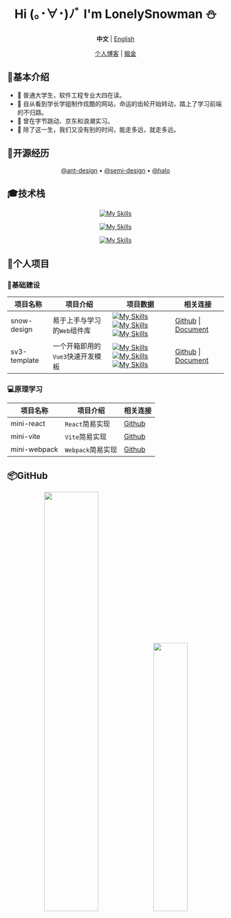<div align="center">

# Hi (｡･∀･)ﾉﾞ I'm LonelySnowman ⛄</h1>

**中文** | [English](./README.en-US.md)

[个人博客](https://snowhouse.space) | [掘金](https://juejin.cn/user/550219962923015/posts)

</div>

## 📧基本介绍

- 🎹 普通大学生，软件工程专业大四在读。
- 🎷 自从看到学长学姐制作炫酷的网站，命运的齿轮开始转动，踏上了学习前端的不归路。
- 📕 曾在字节跳动、京东和浪潮实习。
- 🚗 除了这一生，我们又没有别的时间，能走多远，就走多远。

## 🚀开源经历

<div align="center">

[@ant-design](https://github.com/ant-design/ant-design/pulls?q=author%3ALonelySnowman) • [@semi-design](https://github.com/DouyinFE/semi-design/pulls?q=author%3ALonelySnowman) • [@halo](https://github.com/halo-dev/halo/pulls?q=author%3ALonelySnowman)

</div>

## 🎓技术栈

<div align="center">

[![My Skills](https://skillicons.dev/icons?i=vue,react,electron)](https://skillicons.dev)

[![My Skills](https://skillicons.dev/icons?i=webpack,vite,rollup)](https://skillicons.dev)

[![My Skills](https://skillicons.dev/icons?i=js,ts,nodejs,python,java)](https://skillicons.dev)

</div>

## 📝个人项目

### 🌊基础建设

<div align="center">

| 项目名称     | 项目介绍                | 项目数据                                                     | 相关连接                                                     |
| ------------ |---------------------| ------------------------------------------------------------ | ------------------------------------------------------------ |
| snow-design  | 易于上手与学习的`Web`组件库    | [![My Skills](https://img.shields.io/github/stars/LonelySnowman/snow-design)](https://github.com/lonelysnowman/snow-design)[![My Skills](https://img.shields.io/github/forks/LonelySnowman/snow-design)](https://github.com/lonelysnowman//snow-design)[![My Skills](https://img.shields.io/github/issues/LonelySnowman/snow-design)](https://github.com/lonelysnowman/snow-deisgn) | [Github](https://github.com/LonelySnowman/snow-design) \| [Document](https://snow-design.snowhouse.space/) |
| sv3-template | 一个开箱即用的`Vue3`快速开发模板 | [![My Skills](https://img.shields.io/github/stars/LonelySnowman/sv3-template)](https://github.com/lonelysnowman/sv3-template)[![My Skills](https://img.shields.io/github/forks/LonelySnowman/sv3-template)](https://github.com/lonelysnowman/sv3-template)[![My Skills](https://img.shields.io/github/issues/LonelySnowman/sv3-template)](https://github.com/lonelysnowman/sv3-template) | [Github](https://github.com/lonelysnowman/sv3-template) \| [Document](https://sv3-docs.snowhouse.space) |

</div>

### 💻原理学习

<div align="center">

| 项目名称         | 项目介绍          | 相关连接                                                    |
|--------------|---------------|---------------------------------------------------------|
| mini-react   | `React`简易实现   | [Github](https://github.com/LonelySnowman/mini-react)   |
| mini-vite    | `Vite`简易实现    | [Github](https://github.com/LonelySnowman/mini-vite)    |
| mini-webpack | `Webpack`简易实现 | [Github](https://github.com/LonelySnowman/mini-webpack) |

</div>

## 📦GitHub

<div align="center">
  <img width="50%" src="https://github-readme-stats.vercel.app/api?username=LonelySnowman&theme=highcontrast" />
  <img width="40%" src="https://cdn.jsdelivr.net/gh/lonelysnowman/lonelysnowman/imgs/code.gif" />
</div>
      
